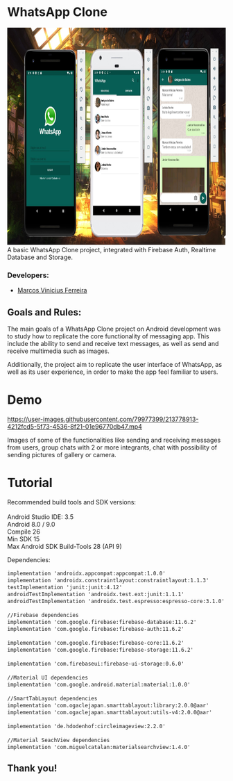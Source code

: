 # WhatsApp Clone
<img src="./demo/whatsapp-clone.jpg" height="500" width="900">
A basic WhatsApp Clone project, integrated with Firebase Auth, Realtime Database and Storage.

### Developers: 
* [Marcos Vinicius Ferreira](https://github.com/marcosnaofazisso) 

## Goals and Rules:
The main goals of a WhatsApp Clone project on Android development was to study how to replicate the core functionality of messaging app. This include the ability to send and receive text messages, as well as send and receive multimedia such as images. 

Additionally, the project aim to replicate the user interface of WhatsApp, as well as its user experience, in order to make the app feel familiar to users. 

# Demo
https://user-images.githubusercontent.com/79977399/213778913-4212fcd5-5f73-4536-8f21-01e96770db47.mp4

Images of some of the functionalities like sending and receiving messages from users, group chats with 2 or more integrants, chat with possibility of sending pictures of gallery or camera.

# Tutorial
Recommended build tools and SDK versions: 
<br>
<br>
Android Studio IDE: 3.5
<br>
Android 8.0 / 9.0
<br>
Compile 26
<br>
Min SDK 15
<br>
Max Android SDK Build-Tools 28 (API 9)
<br>

Dependencies:


    implementation 'androidx.appcompat:appcompat:1.0.0'
    implementation 'androidx.constraintlayout:constraintlayout:1.1.3'
    testImplementation 'junit:junit:4.12'
    androidTestImplementation 'androidx.test.ext:junit:1.1.1'
    androidTestImplementation 'androidx.test.espresso:espresso-core:3.1.0'

    //Firebase dependencies
    implementation 'com.google.firebase:firebase-database:11.6.2'
    implementation 'com.google.firebase:firebase-auth:11.6.2'

    implementation 'com.google.firebase:firebase-core:11.6.2'
    implementation 'com.google.firebase:firebase-storage:11.6.2'

    implementation 'com.firebaseui:firebase-ui-storage:0.6.0'

    //Material UI dependencies
    implementation 'com.google.android.material:material:1.0.0'

    //SmartTabLayout dependencies
    implementation 'com.ogaclejapan.smarttablayout:library:2.0.0@aar'
    implementation 'com.ogaclejapan.smarttablayout:utils-v4:2.0.0@aar'

    implementation 'de.hdodenhof:circleimageview:2.2.0'

    //Material SeachView dependencies
    implementation 'com.miguelcatalan:materialsearchview:1.4.0'


    


## Thank you!
